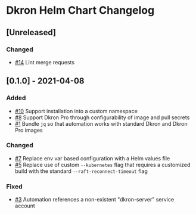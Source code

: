 # Dkron Helm Chart Changelog

## [Unreleased]
### Changed
- [#14](https://github.com/Megalithic-LLC/dkron-helm/issues/14) Lint merge requests

## [0.1.0] - 2021-04-08
### Added
- [#10](https://github.com/Megalithic-LLC/dkron-helm/issues/10) Support installation into a custom namespace
- [#8](https://github.com/Megalithic-LLC/dkron-helm/issues/8) Support Dkron Pro through configurability of image and pull secrets
- [#1](https://github.com/Megalithic-LLC/dkron-helm/issues/1) Bundle `jq` so that automation works with standard Dkron and Dkron Pro images

### Changed
- [#7](https://github.com/Megalithic-LLC/dkron-helm/issues/7) Replace env var based configuration with a Helm values file
- [#5](https://github.com/Megalithic-LLC/dkron-helm/issues/5) Replace use of custom `--kubernetes` flag that requires a customized build with the standard `--raft-reconnect-timeout` flag

### Fixed
- [#3](https://github.com/Megalithic-LLC/dkron-helm/issues/3) Automation references a non-existent "dkron-server" service account
